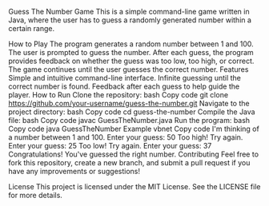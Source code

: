 Guess The Number Game
This is a simple command-line game written in Java, where the user has to guess a randomly generated number within a certain range.

How to Play
The program generates a random number between 1 and 100.
The user is prompted to guess the number.
After each guess, the program provides feedback on whether the guess was too low, too high, or correct.
The game continues until the user guesses the correct number.
Features
Simple and intuitive command-line interface.
Infinite guessing until the correct number is found.
Feedback after each guess to help guide the player.
How to Run
Clone the repository:
bash
Copy code
git clone https://github.com/your-username/guess-the-number.git
Navigate to the project directory:
bash
Copy code
cd guess-the-number
Compile the Java file:
bash
Copy code
javac GuessTheNumber.java
Run the program:
bash
Copy code
java GuessTheNumber
Example
vbnet
Copy code
I'm thinking of a number between 1 and 100.
Enter your guess: 50
Too high! Try again.
Enter your guess: 25
Too low! Try again.
Enter your guess: 37
Congratulations! You've guessed the right number.
Contributing
Feel free to fork this repository, create a new branch, and submit a pull request if you have any improvements or suggestions!

License
This project is licensed under the MIT License. See the LICENSE file for more details.
